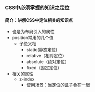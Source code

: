 ### CSS中必须掌握的知识之定位

#### 简介：讲解CSS中定位相关的知识点

- 也是为布局引入的属性
- position常用的几个值
  - 子绝父相
    - static(静态定位)
    - relative（相对定位）
    - absolute（绝对定位）
    - fixed（固定定位）
- 相关的属性
  - z-index
    - 使用场景：当定位的盒子叠在一起